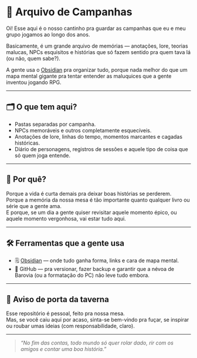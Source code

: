 # 🎲 Arquivo de Campanhas

Oi! Esse aqui é o nosso cantinho pra guardar as campanhas que eu e meu grupo jogamos ao longo dos anos.  

Basicamente, é um grande arquivo de memórias — anotações, lore, teorias malucas, NPCs esquisitos e histórias que só fazem sentido pra quem tava lá (ou não, quem sabe?).  

A gente usa o [Obsidian](https://obsidian.md/) pra organizar tudo, porque nada melhor do que um mapa mental gigante pra tentar entender as maluquices que a gente inventou jogando RPG.

---

## 🗂️ O que tem aqui?

- Pastas separadas por campanha.  
- NPCs memoráveis e outros completamente esquecíveis.  
- Anotações de lore, linhas do tempo, momentos marcantes e cagadas históricas.  
- Diário de personagens, registros de sessões e aquele tipo de coisa que só quem joga entende.  

---

## 🤔 Por quê?

Porque a vida é curta demais pra deixar boas histórias se perderem.  
Porque a memória da nossa mesa é tão importante quanto qualquer livro ou série que a gente ama.  
E porque, se um dia a gente quiser revisitar aquele momento épico, ou aquele momento vergonhosa, vai estar tudo aqui.

---

## 🛠️ Ferramentas que a gente usa

- 🗒️ [Obsidian](https://obsidian.md/) — onde tudo ganha forma, links e cara de mapa mental.  
- 💾 GitHub — pra versionar, fazer backup e garantir que a névoa de Barovia (ou a formatação do PC) não leve tudo embora.

---

## 🚪 Aviso de porta da taverna

Esse repositório é pessoal, feito pra nossa mesa.  
Mas, se você caiu aqui por acaso, sinta-se bem-vindo pra fuçar, se inspirar ou roubar umas ideias (com responsabilidade, claro).  

---

> _“No fim das contas, todo mundo só quer rolar dado, rir com os amigos e contar uma boa história.”_